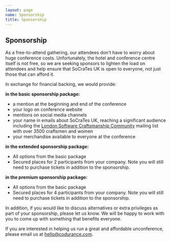 ```yaml
---
layout: page
name: Sponsorship
title: Sponsorship
---
```


## Sponsorship

As a free-to-attend gathering, our attendees don't have to worry about huge conference costs. Unfortunately, the hotel and conference centre itself is not free, so we are seeking sponsors to lighten the load on attendees and help ensure that SoCraTes UK is open to everyone, not just those that can afford it.

In exchange for financial backing, we would provide:

**in the basic sponsorship package:**

- a mention at the beginning and end of the conference
- your logo on conference website
- mentions on social media channels
- your name in emails about SoCraTes UK, reaching a significant audience including the [London Software Craftsmanship Community][London Software Craftsmanship Community] mailing list with over 3500 craftsmen and women
- your merchandise available to everyone at the conference

**in the extended sponsorship package:**

- All options from the basic package
- Secured places for 2 participants from your company. Note you will still need to purchase tickets in addition to the sponsorship.

**in the premium sponsorship package:**

- All options from the basic package
- Secured places for 4 participants from your company. Note you will still need to purchase tickets in addition to the sponsorship.

In addition, if you would like to discuss alternatives or extra privileges as part of your sponsorship, please let us know. We will be happy to work with you to come up with something that benefits everyone.

If you are interested in helping us run a great and affordable unconference, please email us at [hello@codurance.com][hello@codurance].

[London Software Craftsmanship Community]: http://www.meetup.com/london-software-craftsmanship/
[hello@codurance]: mailto:hello@codurance.com
